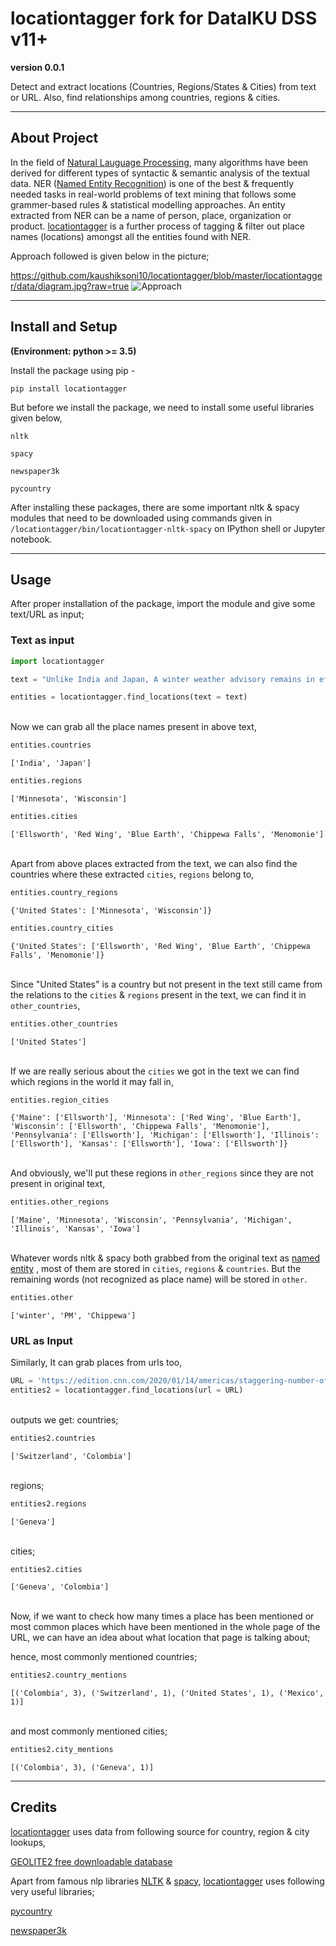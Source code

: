 # locationtagger fork for DataIKU DSS v11+
**version 0.0.1**

Detect and extract locations (Countries, Regions/States & Cities) from text or URL. Also, find relationships among countries, regions & cities.

---
## About Project
In the field of [Natural Lauguage Processing](https://en.wikipedia.org/wiki/Natural_language_processing), many algorithms have been derived for different types of syntactic & semantic analysis of the textual data. NER ([Named Entity Recognition](https://en.wikipedia.org/wiki/Named-entity_recognition)) is one of the best & frequently needed tasks in real-world problems of text mining that follows some grammer-based rules & statistical modelling approaches. An entity extracted from NER can be a name of person, place, organization or product. [locationtagger](https://github.com/kaushiksoni10/locationtagger) is a further process of tagging & filter out place names (locations) amongst all the entities found with NER.

Approach followed is given below in the picture;

https://github.com/kaushiksoni10/locationtagger/blob/master/locationtagger/data/diagram.jpg?raw=true
![Approach](locationtagger/data/diagram.jpg)

---
## Install and Setup
**(Environment: python >= 3.5)**

Install the package using pip -

`pip install locationtagger`
 
But before we install the package, we need to install some useful libraries given below,

`nltk`

`spacy`

`newspaper3k`

`pycountry`

After installing these packages, there are some important nltk & spacy modules that need to be downloaded using commands given in `/locationtagger/bin/locationtagger-nltk-spacy` on IPython shell or Jupyter notebook.

---
## Usage
After proper installation of the package, import the module and give some text/URL as input;

### Text as input


```python
import locationtagger

text = "Unlike India and Japan, A winter weather advisory remains in effect through 5 PM along and east of a line from Blue Earth, to Red Wing line in Minnesota and continuing to along an Ellsworth, to Menomonie, and Chippewa Falls line in Wisconsin."

entities = locationtagger.find_locations(text = text)
```
\
Now we can grab all the place names present in above text,

```python
entities.countries
```
`['India', 'Japan']`

```python
entities.regions
```
`['Minnesota', 'Wisconsin']`

```python
entities.cities
```
`['Ellsworth', 'Red Wing', 'Blue Earth', 'Chippewa Falls', 'Menomonie']`

\
Apart from above places extracted from the text, we can also find the countries where these extracted `cities`, `regions` belong to,

```python
entities.country_regions
```
`{'United States': ['Minnesota', 'Wisconsin']}`

```python
entities.country_cities
```
`{'United States': ['Ellsworth',
  'Red Wing',
  'Blue Earth',
  'Chippewa Falls',
  'Menomonie']}`
  
 \
  Since "United States" is a country but not present in the text still came from the relations to the `cities` & `regions` present in the text, we can find it in `other_countries`,
  
  ```python
  entities.other_countries
  ```
  `['United States']`
  
 \
  If we are really serious about the `cities` we got in the text we can find which regions in the world it may fall in, 
  
  ```python
  entities.region_cities
  ```
  `{'Maine': ['Ellsworth'],
 'Minnesota': ['Red Wing', 'Blue Earth'],
 'Wisconsin': ['Ellsworth', 'Chippewa Falls', 'Menomonie'],
 'Pennsylvania': ['Ellsworth'],
 'Michigan': ['Ellsworth'],
 'Illinois': ['Ellsworth'],
 'Kansas': ['Ellsworth'],
 'Iowa': ['Ellsworth']}`

\
And obviously, we'll put these regions in `other_regions` since they are not present in original text,

```python
entities.other_regions
```
`['Maine',
 'Minnesota',
 'Wisconsin',
 'Pennsylvania',
 'Michigan',
 'Illinois',
 'Kansas',
 'Iowa']`
 
\
 Whatever words nltk & spacy both grabbed from the original text as [named entity](https://en.wikipedia.org/wiki/Named_entity) , most of them are stored in `cities`, `regions` & `countries`. But the remaining words (not recognized as place name) will be stored in `other`.
 
 ```python
 entities.other
 ```
 `['winter', 'PM', 'Chippewa']` 

### URL as Input 
Similarly, It can grab places from urls too, 

```python
URL = 'https://edition.cnn.com/2020/01/14/americas/staggering-number-of-human-rights-defenders-killed-in-colombia-the-un-says/index.html'
entities2 = locationtagger.find_locations(url = URL)
```
\
outputs we get:
countries;

```python
entities2.countries
```
`['Switzerland', 'Colombia']`

\
regions;

```python
entities2.regions
```
`['Geneva']`

\
cities;

```pyhton
entities2.cities
```
`['Geneva', 'Colombia']`

\
Now, if we want to check how many times a place has been mentioned or most common places which have been mentioned in the whole page of the URL, we can have an idea about what location that page is talking about;

hence, most commonly mentioned countries;

```python
entities2.country_mentions
```
`[('Colombia', 3), ('Switzerland', 1), ('United States', 1), ('Mexico', 1)]`

\
and most commonly mentioned cities;

```python
entities2.city_mentions
```
`[('Colombia', 3), ('Geneva', 1)]`

---

## Credits
[locationtagger](https://github.com/kaushiksoni10/locationtagger) uses data from following source for country, region & city lookups,

[GEOLITE2 free downloadable database](https://dev.maxmind.com/geoip/geoip2/geolite2/)

Apart from famous nlp libraries [NLTK](http://www.nltk.org/) & [spacy](https://spacy.io/), [locationtagger](https://github.com/kaushiksoni10/locationtagger) uses following very useful libraries;

[pycountry](https://github.com/flyingcircusio/pycountry)

[newspaper3k](https://github.com/codelucas/newspaper)
